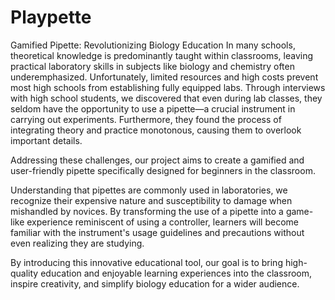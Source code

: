 # Playpette
Gamified Pipette: Revolutionizing Biology Education
In many schools, theoretical knowledge is predominantly taught within classrooms, leaving practical laboratory skills in subjects like biology and chemistry often underemphasized. Unfortunately, limited resources and high costs prevent most high schools from establishing fully equipped labs. Through interviews with high school students, we discovered that even during lab classes, they seldom have the opportunity to use a pipette—a crucial instrument in carrying out experiments. Furthermore, they found the process of integrating theory and practice monotonous, causing them to overlook important details.

Addressing these challenges, our project aims to create a gamified and user-friendly pipette specifically designed for beginners in the classroom.

Understanding that pipettes are commonly used in laboratories, we recognize their expensive nature and susceptibility to damage when mishandled by novices. By transforming the use of a pipette into a game-like experience reminiscent of using a controller, learners will become familiar with the instrument's usage guidelines and precautions without even realizing they are studying.

By introducing this innovative educational tool, our goal is to bring high-quality education and enjoyable learning experiences into the classroom, inspire creativity, and simplify biology education for a wider audience.
